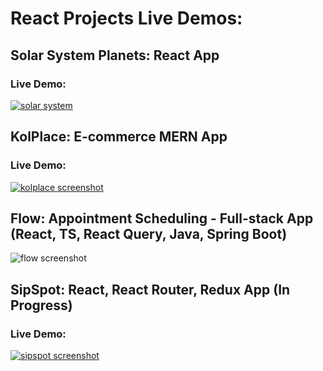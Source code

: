 # React Projects Live Demos: 

## Solar System Planets: React App

### Live Demo: 
[<img alt="solar system" src="https://i.ibb.co/3N3DK9y/Screenshot-2024-01-16-at-00-15-56-Solar-System-Planets.png"/>](https://planets-sl.netlify.app/)


## KolPlace: E-commerce MERN App

### Live Demo: 

[<img alt="kolplace screenshot" src="https://i.ibb.co/x2tSzXB/Screenshot-2023-12-11-at-01-41-18-Kol-Place-Your-Shopping-Place.png"/>](https://kolplace.netlify.app/)

## Flow: Appointment Scheduling - Full-stack App (React, TS, React Query, Java, Spring Boot)

<img alt="flow screenshot" src="https://i.ibb.co/FxvQgB9/Untitled.jpg"/>

## SipSpot: React, React Router, Redux App (In Progress)

### Live Demo:

[<img alt="sipspot screenshot" src="https://i.ibb.co/TcYtzcN/Screenshot-2024-07-05-at-20-06-25-Sip-Spot-Best-Bar-for-Cocktails.png"/>](https://sipspot.netlify.app/)
